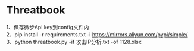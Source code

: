 # Threatbook
1、保存微步Api key到config文件内</br>
2、pip install -r requirements.txt -i https://mirrors.aliyun.com/pypi/simple/</br>
3、python threatbook.py -if 攻击IP分析.txt -of 1128.xlsx</br>
